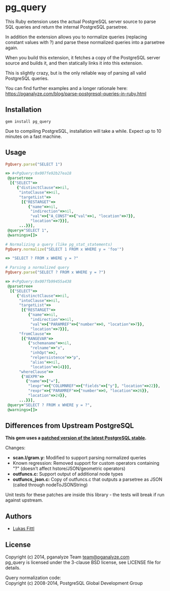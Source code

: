 pg_query
========

This Ruby extension uses the actual PostgreSQL server source to parse SQL queries and return the internal PostgreSQL parsetree.

In addition the extension allows you to normalize queries (replacing constant values with ?) and parse these normalized queries into a parsetree again.

When you build this extension, it fetches a copy of the PostgreSQL server source and builds it, and then statically links it into this extension.

This is slightly crazy, but is the only reliable way of parsing all valid PostgreSQL queries.

You can find further examples and a longer rationale here: https://pganalyze.com/blog/parse-postgresql-queries-in-ruby.html

Installation
------------

```
gem install pg_query
```

Due to compiling PostgreSQL, installation will take a while. Expect up to 10 minutes on a fast machine.

Usage
-----

```ruby
PgQuery.parse("SELECT 1")

=> #<PgQuery:0x007fe92b27ea18
 @parsetree=
  [{"SELECT"=>
     {"distinctClause"=>nil,
      "intoClause"=>nil,
      "targetList"=>
       [{"RESTARGET"=>
          {"name"=>nil,
           "indirection"=>nil,
           "val"=>{"A_CONST"=>{"val"=>1, "location"=>7}},
           "location"=>7}}],
      ...}}],
 @query="SELECT 1",
 @warnings=[]>

# Normalizing a query (like pg_stat_statements)
PgQuery.normalize("SELECT 1 FROM x WHERE y = 'foo'")

=> "SELECT ? FROM x WHERE y = ?"

# Parsing a normalized query
PgQuery.parse("SELECT ? FROM x WHERE y = ?")

=> #<PgQuery:0x007fb99455a438
 @parsetree=
  [{"SELECT"=>
     {"distinctClause"=>nil,
      "intoClause"=>nil,
      "targetList"=>
       [{"RESTARGET"=>
          {"name"=>nil,
           "indirection"=>nil,
           "val"=>{"PARAMREF"=>{"number"=>0, "location"=>7}},
           "location"=>7}}],
      "fromClause"=>
       [{"RANGEVAR"=>
          {"schemaname"=>nil,
           "relname"=>"x",
           "inhOpt"=>2,
           "relpersistence"=>"p",
           "alias"=>nil,
           "location"=>14}}],
      "whereClause"=>
       {"AEXPR"=>
         {"name"=>["="],
          "lexpr"=>{"COLUMNREF"=>{"fields"=>["y"], "location"=>22}},
          "rexpr"=>{"PARAMREF"=>{"number"=>0, "location"=>26}},
          "location"=>24}},
      ...}}],
 @query="SELECT ? FROM x WHERE y = ?",
 @warnings=[]>
```

Differences from Upstream PostgreSQL
------------------------------------

**This gem uses a [patched version of the latest PostgreSQL stable](https://github.com/pganalyze/postgres/compare/REL9_3_STABLE...pg_query).**

Changes:
* **scan.l/gram.y:** Modified to support parsing normalized queries
 * Known regression: Removed support for custom operators containing "?" (doesn't affect hstore/JSON/geometric operators)
* **outfuncs.c:** Support output of additional node types
* **outfuncs_json.c:** Copy of outfuncs.c that outputs a parsetree as JSON (called through nodeToJSONString)

Unit tests for these patches are inside this library - the tests will break if run against upstream.

Authors
-------

- [Lukas Fittl](mailto:lukas@fittl.com)

License
-------

Copyright (c) 2014, pganalyze Team <team@pganalyze.com><br>
pg_query is licensed under the 3-clause BSD license, see LICENSE file for details.

Query normalization code:<br>
Copyright (c) 2008-2014, PostgreSQL Global Development Group
